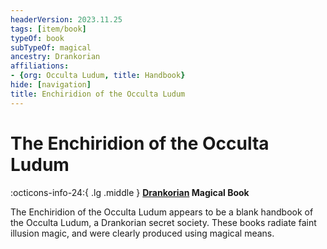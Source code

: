 ```yaml
---
headerVersion: 2023.11.25
tags: [item/book]
typeOf: book
subTypeOf: magical
ancestry: Drankorian
affiliations:
- {org: Occulta Ludum, title: Handbook}
hide: [navigation]
title: Enchiridion of the Occulta Ludum
---
```

# The Enchiridion of the Occulta Ludum
:octicons-info-24:{ .lg .middle } **[Drankorian](<../../history/drankorian-era/drankorian-empire.md>) Magical Book**  

The Enchiridion of the Occulta Ludum appears to be a blank handbook of the Occulta Ludum, a Drankorian secret society. These books radiate faint illusion magic, and were clearly produced using magical means. 



